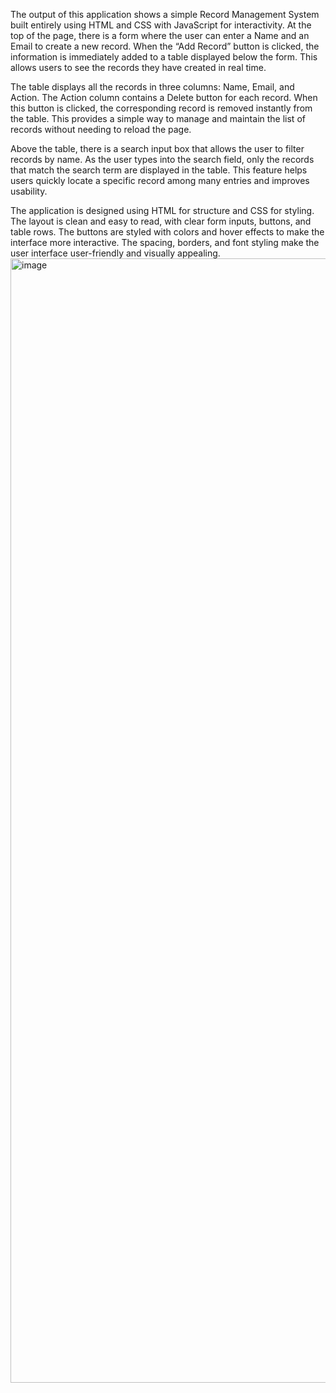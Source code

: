 The output of this application shows a simple Record Management System built entirely using HTML and CSS with JavaScript for interactivity. At the top of the page, there is a form where the user can enter a Name and an Email to create a new record. When the “Add Record” button is clicked, the information is immediately added to a table displayed below the form. This allows users to see the records they have created in real time.

The table displays all the records in three columns: Name, Email, and Action. The Action column contains a Delete button for each record. When this button is clicked, the corresponding record is removed instantly from the table. This provides a simple way to manage and maintain the list of records without needing to reload the page.

Above the table, there is a search input box that allows the user to filter records by name. As the user types into the search field, only the records that match the search term are displayed in the table. This feature helps users quickly locate a specific record among many entries and improves usability.

The application is designed using HTML for structure and CSS for styling. The layout is clean and easy to read, with clear form inputs, buttons, and table rows. The buttons are styled with colors and hover effects to make the interface more interactive. The spacing, borders, and font styling make the user interface user-friendly and visually appealing.
<img width="2879" height="1799" alt="image" src="https://github.com/user-attachments/assets/41e923e2-22a9-4077-a373-6623d4c50a6e" />
